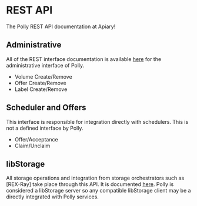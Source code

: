 # REST API

The Polly REST API documentation at Apiary!

## Administrative
All of the REST interface documentation is available [here](http://docs.polly1.apiary.io/)
for the administrative interface of Polly.

- Volume Create/Remove
- Offer Create/Remove
- Label Create/Remove

## Scheduler and Offers
This interface is responsible for integration directly with schedulers. This
is not a defined interface by Polly.

- Offer/Acceptance
- Claim/Unclaim

## libStorage
All storage operations and integration from storage orchestrators such as
[REX-Ray] take place through this API. It is documented
[here](https://docs.libstorage.apiary.io). Polly is considered a libStorage
server so any compatible libStorage client may be a directly integrated with
Polly services.
